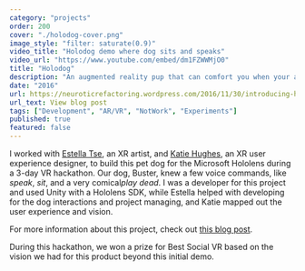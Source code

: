 ```yaml
---
category: "projects"
order: 200
cover: "./holodog-cover.png"
image_style: "filter: saturate(0.9)"
video_title: "Holodog demo where dog sits and speaks"
video_url: "https://www.youtube.com/embed/dm1FZWWMjO0"
title: "Holodog"
description: "An augmented reality pup that can comfort you when your apartment doesn't allow pets."
date: "2016"
url: https://neuroticrefactoring.wordpress.com/2016/11/30/introducing-holodog/
url_text: View blog post
tags: ["Development", "AR/VR", "NotWork", "Experiments"]
published: true
featured: false
---
```


I worked with [Estella Tse](//estellatse.com), an XR artist, and [Katie Hughes](//hughezilla.com), an XR user experience designer, to build this pet dog for the Microsoft Hololens during a 3-day VR hackathon. Our dog, Buster, knew a few voice commands, like <em>speak</em>, <em>sit</em>, and a very comical<em>play dead</em>. I was a developer for this project and used Unity with a Hololens SDK, while Estella helped with developing for the dog interactions and project managing, and Katie mapped out the user experience and vision.

For more information about this project, check out [this blog post](https://neuroticrefactoring.wordpress.com/2016/11/30/introducing-holodog/).

During this hackathon, we won a prize for Best Social VR based on the vision we had for this product beyond this initial demo.
